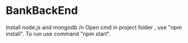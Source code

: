 # BankBackEnd
 Install node.js and mongodb /n
 Open cmd in project folder , use "npm install".
 To run use command "npm start".
